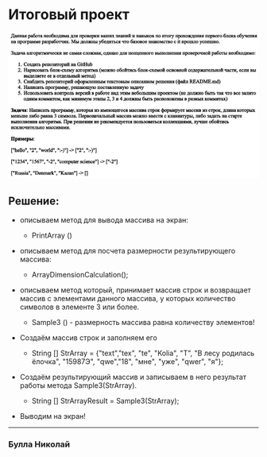 # Итоговый проект 
![условие КР](ИКР1.jpg)

## Решение:
* описываем метод для вывода массива на экран:
    
    *   PrintArray ()
* описываем метод для посчета размерности результирующего массива:

    *   ArrayDimensionCalculation();

* описываем метод который, принимает массив строк и возвращает массив с элементами данного массива, у которых количество символов в элементе 3 или более.

    * Sample3 () - размерность массива равна количеству элементов!

* Создаём массив строк и заполняем его

    * String [] StrArray = {"text","tex", "te", "Kolia", "T", "В лесу родилась ёлочка", "15987Э", "qwe","18", "мне", "уже", "qwer", "я"};

* Создаём результирующий массив и записываем в него результат работы метода Sample3(StrArray).

    * String [] StrArrayResult = Sample3(StrArray);

* Выводим на экран!





-------
### Булла Николай